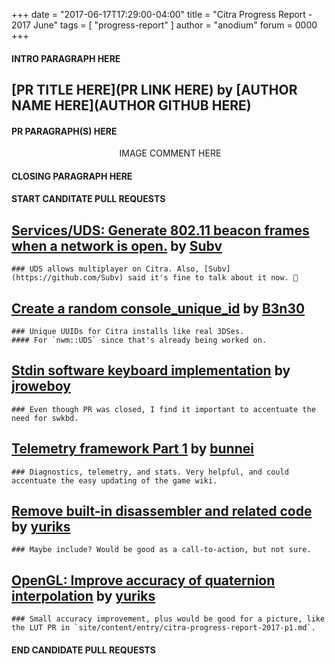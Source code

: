 +++
date = "2017-06-17T17:29:00-04:00"
title = "Citra Progress Report - 2017 June"
tags = [ "progress-report" ]
author = "anodium"
forum = 0000
+++

#### INTRO PARAGRAPH HERE

## [PR TITLE HERE](PR LINK HERE) by [AUTHOR NAME HERE](AUTHOR GITHUB HERE)

#### PR PARAGRAPH(S) HERE

<p style="text-align: center;">
<img alt="" src="IMAGE LINK HERE" />
IMAGE COMMENT HERE
</p>

#### CLOSING PARAGRAPH HERE


#### START CANDITATE PULL REQUESTS ####

## [Services/UDS: Generate 802.11 beacon frames when a network is open.](https://github.com/citra-emu/citra/pull/2661) by [Subv](https://github.com/Subv)

    ### UDS allows multiplayer on Citra. Also, [Subv](https://github.com/Subv) said it's fine to talk about it now. 🚂

## [Create a random console_unique_id](https://github.com/citra-emu/citra/pull/2668) by [B3n30](https://github.com/B3n30)

    ### Unique UUIDs for Citra installs like real 3DSes.
    #### For `nwm::UDS` since that's already being worked on.

## [Stdin software keyboard implementation](https://github.com/citra-emu/citra/pull/2334) by [jroweboy](https://github.com/jroweboy)

    ### Even though PR was closed, I find it important to accentuate the need for swkbd.

## [Telemetry framework Part 1](https://github.com/citra-emu/citra/pull/2683) by [bunnei](https://github.com/bunnei)

    ### Diagnostics, telemetry, and stats. Very helpful, and could accentuate the easy updating of the game wiki.

## [Remove built-in disassembler and related code](https://github.com/citra-emu/citra/pull/2689) by [yuriks](https://github.com/yuriks)

    ### Maybe include? Would be good as a call-to-action, but not sure.

## [OpenGL: Improve accuracy of quaternion interpolation](https://github.com/citra-emu/citra/pull/2729) by [yuriks](https://github.com/yuriks)

    ### Small accuracy improvement, plus would be good for a picture, like the LUT PR in `site/content/entry/citra-progress-report-2017-p1.md`.

#### END CANDIDATE PULL REQUESTS ####
